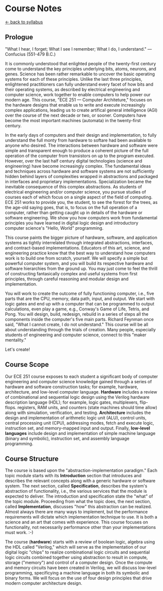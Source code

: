 # Course Notes
[<- back to syllabus](/courses/ece251/2025/ece251-syllabus-spring-2025.html)
## Prologue

"What I hear, I forget; What I see I remember; What I do, I understand." &mdash; Confucius (551-479 B.C.)

It is commonly understood that enlighted people of the twenty-first century come to understand the key principles underlying bits, atoms, neurons, and genes. Science has been rather remarkable to uncover the basic operating systems for each of these principles. Unlike the last three principles, enlightened practitioners can fully understand every facet of how bits and their operating systems, as described by electrical engineering and computer science, work together to enable computers to help power our modern age. This course, "ECE 251 &mdash; Computer Architeture," focuses on the hardware designs that enable us to write and execute increasingly complex applications, leading us to create artifical general intelligence (AGI) over the course of the next decade or two, or sooner. Computers have become the most important machines (automata) in the twenty-first century.

In the early days of computers and their design and implementation, to fully understand the full monty from hardware to softare had been available to anyone who desired. The interactions between hardware and software were simple and transparent enough to produce a coherent picture of the full operation of the computer from transistors on up to the program executed. However, over the last half century digital technologies (science and engineering) have become increasingly complex. The fundamental ideas and techniques across hardware and software systems are not sufficiently hidden behind layers of complexities wrapped in abstractions and packaged in interfaces and proprietary implementations. Specialization became the inevitable consequence of this complex abstractions. As students of electrical engineering and/or computer science, you pursue studies of courses each of which focus on a single aspect of the field of computing. ECE 251 works to provide you, the student, to see the forest for the trees, as the age-old saying goes, that is, to focus on the full operation of a computer, rather than getting caught up in details of the hardware or software engineering. We show you how computers work from fundamental principles you have learned in digital logic design and introductory computer science's "Hello, World" programming.

This course paints the bigger picture of hardware, software, and application systems as tightly interrelated through integrated abstractions, interfaces, and contract-based implementations. Educators of this art, science, and engineering practice know that the best way to understand how computers work is to build one from scratch, yourself. We will specify a simple but powerful computer system, and you will build its respective hardware and software hierarchies from the ground up. You may just come to feel the thrill of constructing fantasically complex and useful systems from first principles, through careful reasoning and modular design and implementation.

You will work to create the outcome of fully functioning computer, i.e., five parts that are the CPU, memory, data path, input, and output. We start with logic gates and end up with a computer that can be programmed to output calculations, even play a game, e.g., Conway's Game of Life, Tetris, and Pong. You will design, build, redesign, rebuild in a series of steps all the components inside the computer's five main parts. Richard Feynman once said, "What I cannot create, I do not understand." This course will be all about understanding through the trials of creation. Many people, especially students of engineering and computer science, connect to this "maker mentality."

Let's create!

## Course Scope

Our ECE 251 course exposes to each student a significant body of computer engineering and computer science knowledge gained through a series of hardware and software construction tasks; for example, hardware, architecture, and low-level computer language. **Hardware** includes a review of combinational and sequential logic design using the Verilog hardware description language (HDL); for example, logic gates, multiplexers, flip-flops. registers, RAM units, and counters (state machines should time allow) along with simulation, verification, and testing. **Architecture** includes the design and implementation of arithmetic logic unit (ALU), control units, central processing unit (CPU), addressing modes, fetch and execute logic, instruction set, and memory-mapped input and output. Finally, **low-level languages** include design and implementation of simple machine language (binary and symbolic), instruction set, and assembly language programming.

## Course Structure

The course is based upon the "abstraction-implementation paradigm." Each topic module starts with its **Introduction** section that introduces and describes the relevant concepts along with a generic hardware or software system. The next section, called **Specification**, describes the system's abstraction of functionality, i.e., the various services that the module is expected to deliver. The introduction and specification state the "what" of the topic module. Proceeding from what the topic does, the next section, called **Implementation**, discusses "how" this abstraction can be realized. Almost always there are many ways to implement, but the performance requirements will dictate which implementation technique to use. It is both a science and an art that comes with experience. This course focuses on functionality, not necessarily performance other than your implementations must work. :-)

The course (**hardware**) starts with a review of boolean logic, algebra using the HDL called "Verilog," which will serve as the implementation of our digital logic "chips" to realize combinational logic circuits and sequential logic circuits combined together using abstraction to result in compute, storage ("memory") and control of a computer design. Once the compute and memory circuits have been created in Verilog, we will discuss low-level programming, specificying a machine language in both its symbolic and binary forms. We will focus on the use of four design principles that drive modern computer architecture design.

